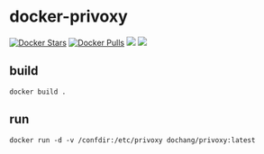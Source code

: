 docker-privoxy
==============

[![Docker Stars](https://img.shields.io/docker/stars/dochang/privoxy.svg)](https://hub.docker.com/r/dochang/privoxy/)
[![Docker Pulls](https://img.shields.io/docker/pulls/dochang/privoxy.svg)](https://hub.docker.com/r/dochang/privoxy/)
[![](https://images.microbadger.com/badges/image/dochang/privoxy:latest.svg)](http://microbadger.com/images/dochang/privoxy:latest "Get your own image badge on microbadger.com")
[![](https://images.microbadger.com/badges/version/dochang/privoxy:latest.svg)](http://microbadger.com/images/dochang/privoxy:latest "Get your own version badge on microbadger.com")

build
-----

    docker build .

run
---

    docker run -d -v /confdir:/etc/privoxy dochang/privoxy:latest

